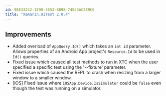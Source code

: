 ```yaml
---
id: 98E33242-1E90-4853-BB98-74553AC8E9C6
title: "Xamarin.UITest 2.0.4"
---
```


## Improvements

* Added overload of `AppQuery.Id()` which takes an `int id` parameter.  Allows properties of an Android App project's `Resource.Id` to be used in `Id()` queries.
* Fixed issue which caused all test methods to run in XTC when the user specified a specific test using the '--fixture' parameter.
* Fixed issue which caused the REPL to crash when resizing from a larger window to a smaller window.
* [iOS] Fixed issue where `iOSApp.Device.IsSimulator` could be `false` even though the test was running on a simulator.

